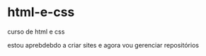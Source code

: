 # html-e-css
curso de html e css

estou aprebdebdo a criar sites e agora vou gerenciar repositórios
